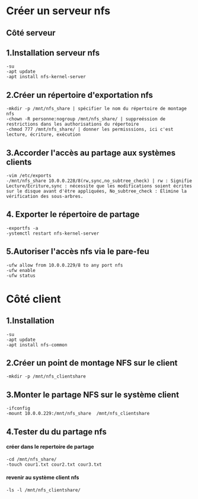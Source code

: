 # Créer un serveur nfs
## Côté serveur
## 1.Installation serveur nfs 
    -su
    -apt update
    -apt install nfs-kernel-server
## 2.Créer un répertoire d'exportation nfs
    -mkdir -p /mnt/nfs_share | spécifier le nom du répertoire de montage nfs
    -chown -R personne:nogroup /mnt/nfs_share/ | suppreéssion de restrictions dans les authorisations du répertoire
    -chmod 777 /mnt/nfs_share/ | donner les permisssions, ici c'est lecture, écriture, exécution
## 3.Accorder l'accès au partage aux systèmes clients
    -vim /etc/exports
    -/mnt/nfs_share 10.0.0.228/8(rw,sync,no_subtree_check) | rw : Signifie Lecture/Écriture,sync : nécessite que les modifications soient écrites sur le disque avant d'être appliquées, No_subtree_check : Élimine la vérification des sous-arbres.
## 4. Exporter le répertoire de partage 
    -exportfs -a
    -ystemctl restart nfs-kernel-server
## 5.Autoriser l'accès nfs via le pare-feu
    -ufw allow from 10.0.0.229/8 to any port nfs
    -ufw enable
    -ufw status
# Côté client
## 1.Installation
    -su
    -apt update
    -apt install nfs-common
## 2.Créer un point de montage NFS sur le client
    -mkdir -p /mnt/nfs_clientshare
## 3.Monter le partage NFS sur le système client
    -ifconfig
    -mount 10.0.0.229:/mnt/nfs_share  /mnt/nfs_clientshare
## 4.Tester du du partage nfs
#### créer dans le repertoire de partage
    -cd /mnt/nfs_share/
    -touch cour1.txt cour2.txt cour3.txt
#### revenir au système client nfs
    -ls -l /mnt/nfs_clientshare/
